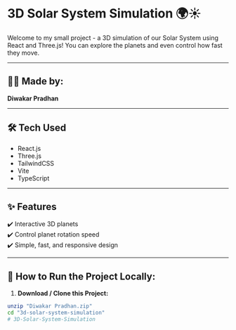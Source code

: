 # 3D Solar System Simulation 🌍☀️

Welcome to my small project - a 3D simulation of our Solar System using React and Three.js! You can explore the planets and even control how fast they move.

---

## 👨‍💻 Made by:
**Diwakar Pradhan**

---

## 🛠️ Tech Used

- React.js
- Three.js
- TailwindCSS
- Vite
- TypeScript

---

## ✨ Features

✔️ Interactive 3D planets  
✔️ Control planet rotation speed  
✔️ Simple, fast, and responsive design  

---

## 🚀 How to Run the Project Locally:

1. **Download / Clone this Project:**

```bash
unzip "Diwakar Pradhan.zip"
cd "3d-solar-system-simulation"
# 3D-Solar-System-Simulation

